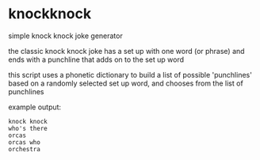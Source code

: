 # knockknock
simple knock knock joke generator

the classic knock knock joke has a set up with one word (or phrase) and ends with a punchline that adds on to the set up word

this script uses a phonetic dictionary to build a list of possible 'punchlines' based on a randomly selected set up word, and chooses from the list of punchlines

example output:
```
knock knock
who's there
orcas
orcas who
orchestra
```
